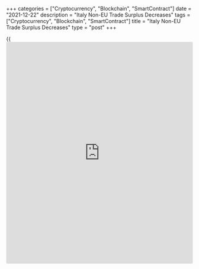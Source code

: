 +++
categories = ["Cryptocurrency", "Blockchain", "SmartContract"]
date = "2021-12-22"
description = "Italy Non-EU Trade Surplus Decreases"
tags = ["Cryptocurrency", "Blockchain", "SmartContract"]
title = "Italy Non-EU Trade Surplus Decreases"
type = "post"
+++

{{<iframe id="large-banner" src="https://www.bounty.group/#slide=12.0" width="100%" height="600" scrolling="no" style="border: 0px solid rgb(216, 221, 230); border-radius: 3px;">}}

Italy's non-EU trade surplus for November decreased from a year ago with
the growth in imports out-pacing that in exports, preliminary data from
the statistical office ISTAT showed Wednesday.  
  
The non-EU trade surplus declined to EUR 4.2 billion from EUR 6.6
billion in the same month last year.  
  
Excluding energy, the trade surplus was EUR 8.1 billion, largely
unchanged from a year ago.

Exports to the 27 non-EU countries grew 13.3 percent year-on-year and
imports surged 37.7 percent.  
  
On a seasonally adjusted basis, exports grew 2.9 percent from the
previous month. Imports increased 0.6 percent.

For comments and feedback [contact](https://www.playgroundfx.com/contact/): editorial@rtt[news](https://www.letsplayfx.com/blog/forex-news-website/).com

[Economic News][1]

 **What parts of the world are seeing the best (and worst) economic
performances lately? Click[here][2] to check out our [Econ Scorecard][2]
and find out! See up-to-the-moment [ranking](https://www.playgroundfx.com/blog/crypto-exchange-ranking/)s for the best and worst
performers in [GDP][3], [unemployment rate][4], [inflation][2] and much
more.**

   1. www.rtt[news](https://www.letsplayfx.com/blog/forex-news-website/).com/Content/EconomicNews.aspx
   2. www.rtt[news](https://www.letsplayfx.com/blog/forex-news-website/).com/economic-scorecard/world-rank/CPI/highest-performance.aspx
   3. www.rtt[news](https://www.letsplayfx.com/blog/forex-news-website/).com/economic-scorecard/world-rank/GDP/highest-performance.aspx
   4. www.rtt[news](https://www.letsplayfx.com/blog/forex-news-website/).com/economic-scorecard/world-rank/unemployment-rate/lowest-performance.aspx
